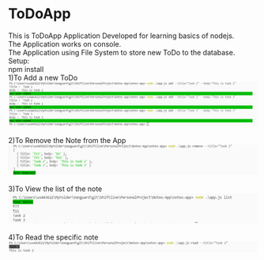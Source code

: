 # ToDoApp
This is ToDoApp Application Developed for learning basics of nodejs. <br>
The Application works on console. <br>
The Application using File System to store new ToDo to the database. <br>
Setup: <br>
npm install <br>
1)To Add a new ToDo
<img src="./screenshots/add.png" alt="Add Image" />
<br><br>
2)To Remove the Note from the App
<img src="./screenshots/remove.png" alt="Remove Image" />
<br><br>
3)To View the list of the note
<img src="./screenshots/list.png" alt="List Image" />
<br><br>
4)To Read the specific note 
<img src="./screenshots/read.png" alt="Read Image" />

